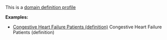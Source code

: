 This is a [domain definition profile](profiles.html#domain-profiles)

**Examples:**

*   [Congestive Heart Failure Patients (definition)](Group-chf-groupdefinition.html) Congestive Heart Failure Patients (definition)